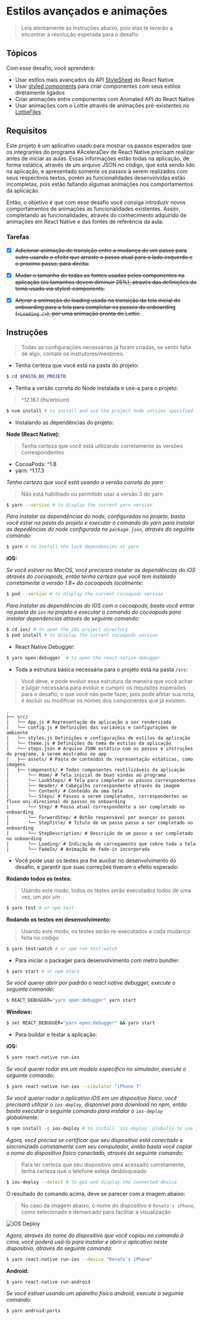 # Estilos avançados e animações

> Leia atentamente as instruções abaixo, pois elas te
levarão a encontrar a resolução esperada para o desafio

Tópicos
---

Com esse desafio, você aprenderá:

- Usar estilos mais avançados da API [StyleSheet](https://reactnative.dev/docs/stylesheet)
do React Native
- Usar [styled components](https://www.styled-components.com) para criar componentes com seus
estilos diretamente ligados
- Criar animações entre componentes com Animated API do React Native
- Usar animações com o Lottie através de animações pré-existentes no 
[LottieFiles](https://lottiefiles.com/)

Requisitos
---

Este projeto é um aplicativo usado para mostrar os passos esperados
que os integrantes do programa #AceleraDev de React Native precisam
realizar antes de iniciar as aulas. Essas informações estão todas na
aplicação, de forma estática, através de um arquivo JSON no código,
que está sendo lido na aplicação, e apresentado somente os passos
à serem realizados com seus respectivos textos, porém as
funcionalidades desenvolvidas estão incompletas, pois estão
faltando algumas animações nos comportamentos da aplicação.

Então, o objetivo é que com esse desafio você consiga introduzir
novos comportamentos de animações as funcionalidades existentes.
Assim, completando as funcionalidades, através do conhecimento
adquirido de animações em React Native e das fontes de referência
da aula.

### Tarefas

- [x] ~~Adicionar animação de transição entre a mudança de um passo
para outro usando o efeito que arraste o passo atual para o lado
esquerdo e o proximo passo, para direita.~~

- [x] ~~Mudar o tamanho de todas as fontes usadas pelos componentes na
aplicação (os tamanhos devem diminuir 25%), através das definições do
tema usado via styled-components.~~

- [x] ~~Alterar a animação de loading usada na transição da tela inicial
do onboarding para a tela para completar os passos do onboarding
(`<Loading />`), por uma animação pronta do Lottie.~~ 

Instruções
---

> Todas as configurações necessárias já foram criadas, se sentir
falta de algo, contate os instrutores/mentores.

- Tenha certeza que você está na pasta do projeto:

```bash
$ cd $PASTA_DO_PROJETO
```

- Tenha a versão correta do Node instalada e use-a para o projeto:

> ^12.16.1 (lts/erbium)

```bash
$ nvm install # to install and use the project node version specified .nvmrc
```

- Instalando as dependências do projeto:

**Node (React Native):**

> Tenha certeza que você está utilizando corretamente as versões
correspondentes

- CocoaPods: ^1.8
- yarn: ^1.17.3

_Tenha certeza que você está usando a versão correta do yarn_

> Não está habilitado ou permitido usar a versão 3 do yarn

```bash
$ yarn --version # to display the current yarn version
```

_Para instalar as dependências do node, configuradas no projeto,
basta você estar na pasta do projeto e executar o comando do yarn
para instalar as depedências do node configurada no `package.json`,
através do seguinte comando:_

```bash
$ yarn # to install the lock dependencies at yarn
```

**iOS:**

_Se você estiver no MacOS, você precisará instalar as dependências
do iOS através do cocoapods, então tenha certeza que você tem instalado
corretamente a versão 1.8+ do cocoapods localmente:_

```bash
$ pod --version # to display the current cocoapods version
```

_Para instalar as dependências do iOS com o cocoapods, basta você
entrar na pasta do `ios` no projeto e executar o comando do cocoapods
para instalar dependencias através do seguinte comando:_

```bash
$ cd ios/ # to open the iOS project directory
$ pod install # to display the current cocoapods version
```

- React Native Debugger: 

```bash
$ yarn open:debugger  # to open the react-native-debugger
```

- Toda a estrutura básica necessária para o projeto 
está na pasta `/src`:

> Você deve, e pode evoluir essa estrutura da maneira que você
achar e julgar necessária para evoluir e cumprir os requisitos
esperados para o desafio, o que você não pode fazer, pois pode 
afetar sua nota, é excluir ou modificar os nomes dos componentes
que já existem.

```unicode
.
├── src/
|   └── App.js # Representação da aplicação a ser renderizada
|   └── config.js # Definições das variáveis e configurações de ambiente
|   └── styles.js Definições e configurações de estilos da aplicação
|   └── theme.js # Definições do tema de estilos da aplicação
|   └── steps.json # Arquivo JSON estático com os passos e instruções do programa, à serem mostrados no app
|   ├── assets/ # Pasta de conteúdos de representação estáticas, como imagens 
|   ├── components/ # Todos componentes reutilizáveis da aplicação 
|       └── Home/ # Tela inicial de boas vindas ao programa
|       └── LookSteps/ # Tela para completar os passos correspondentes
|       └── Header/ # Cabeçalho correspondente através da imagem
|       └── Content/ # Conteúdo de uma tela
|       └── Steps/ # Passos a serem completados, correspondentes ao fluxo uni-direcional de passos no onboarding
|       └── Step/ # Passo atual correspondente a ser completado no onboarding
|       └── ForwardStep/ # Botão responsável por avançar os passos
|       └── StepTitle/ # Titulo de um passo passo a ser completado no onboarding
|       └── StepDescription/ # Descrição de um passo a ser completado no onboarding
|       └── Loading/ # Indicação de carregamento que cobre toda a tela 
|       └── FadeIn/ # Animação de fade-in incorporada 
```

- Você pode usar os testes pra lhe auxiliar no desenvolvimento
do desafio, e garantir que suas correções tiveram o efeito esperado:

**Rodando todos os testes:**

> Usando este modo, todos os testes serão executados todos de uma vez, um por um

```bash
$ yarn test # or npm test
```

**Rodando os testes em desenvolvimento:**

> Usando este modo, os testes serão re-executados a cada mudança feita
no código

```bash
$ yarn test:watch # or npm run test:watch
```

- Para iniciar o packager para desenvolvimento com metro bundler: 

```bash
$ yarn start # or npm start
```

_Se você querer abrir por padrão o react native debugger,
execute o seguinte comando:_

```bash
$ REACT_DEBUGGER="yarn open:debugger" yarn start 
```

**Windows:**

```bash
$ set REACT_DEBUGGER="yarn open:debugger" && yarn start 
```

- Para buildar e testar a aplicação:

**iOS:**

```bash
$ yarn react-native run-ios
```

_Se você querer rodar em um modelo especifico no simulador,
execute o seguinte comando:_

```bash
$ yarn react-native run-ios --simulator "iPhone 7"
```

_Se você querer rodar o aplicativo iOS em um dispositivo fisico,
você precisará utilizar o `ios-deploy`, disponível para download
no npm, então basta executar o seguinte comando para instalar o
`ios-deploy` globalmente:_

```bash
$ npm install -g ios-deploy # to install `ios-deploy` globally to use it directly
```

_Agora, você precisa se certificar que seu dispositivo está conectado
e sincronizado corretamente com seu computador, então basta você copiar
o nome do dispositivo fisico conectado, através do seguinte comando:_

> Para ter certeza que seu dispositivo será acessado corretamente,
tenha certeza que o telefone esteja desbloqueado

```bash
$ ios-deploy --detect # to get and display the connected device
```

O resultado do comando acima, deve se parecer com a imagem abaixo:

> No caso da imagem abaixo, o nome do dispositivo é `Renato's iPhone`,
como selecionado e demarcado para facilitar a visualização

![iOS Deploy](https://i.imgur.com/j4Mn8Ob.png)

_Agora, através do nome do dispositivo que você copiou no comando à cima,
você poderá usá-lo para instalar e abrir o aplicativo neste dispositivo,
através do seguinte comando:_

```bash
$ yarn react-native run-ios --device "Renato’s iPhone"
```

**Android:**

```bash
$ yarn react-native run-android
```

_Se você estiver usando um aparelho fisico android,
execute o seguinte comando:_

```bash
$ yarn android:ports
```
